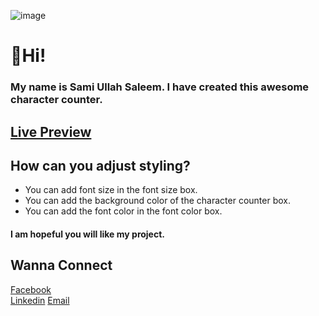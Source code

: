 ![image](https://user-images.githubusercontent.com/54318487/128631380-55c8a60f-99d1-4886-8870-d818fa4a4156.png)
# 👋Hi! 
### My name is Sami Ullah Saleem. I have created this awesome character counter. 
## [Live Preview]("www.bit.ly/3ywmCgA")

## How can you adjust styling?
* You can add font size in the font size box.
* You can add the background color of the character counter box. 
* You can add the font color in the font color box.  

#### I am hopeful you will like my project. 
## Wanna Connect  
[Facebook]("www.facebook.com/samiullah.saleem.5036")  
[Linkedin]("www.linkedin.com/in/samiullahsaleem/")
[Email]("samiullah1701734@gmail.com")
